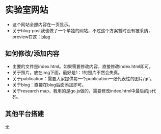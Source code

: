 # 实验室网站
- 这个网站全部内容在一页显示。
- 关于blog-post我也做了一个单独的网站，不过这个方案暂时没有被采纳，preview在这：<a href="https://sjtu-xai-lab.github.io/blog-post/Shapley%20Interaction">blog</a>
## 如何修改/添加内容
- 主要的文件是index.html。如果需要修改内容，直接修改index.html即可。
- 关于照片，放在img下面，最好是1：1的照片不然会失真。
- 关于publication：需要大家提供每一个publication一张代表性的图片/gif。
- 关于blog：直接在blog后面添加即可。
- 关于research map，我用的是go.js做的，需要修改index.html中最后的js代码。
## 其他平台搭建
无

